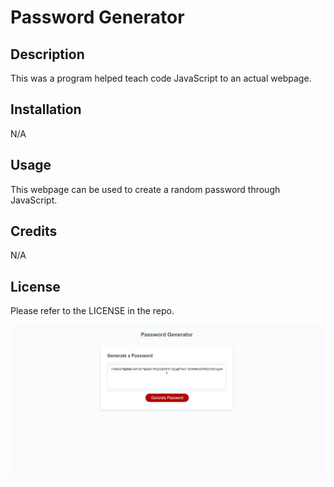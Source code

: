 # Password Generator

## Description

This was a program helped teach code JavaScript to an actual webpage. 

## Installation

N/A

## Usage

This webpage can be used to create a random password through JavaScript.

## Credits

N/A

## License

Please refer to the LICENSE in the repo.

![](Develop/2022-09-19.png)